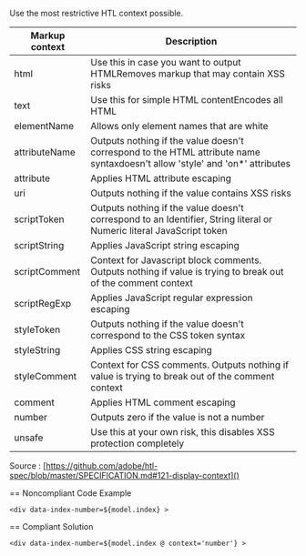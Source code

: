 Use the most restrictive HTL context possible.

|Markup context| Description|
|--------------|------------|
|html          | Use this in case you want to output HTMLRemoves markup that may contain XSS risks |
|text          | Use this for simple HTML contentEncodes all HTML |
|elementName   | Allows only element names that are white|listed, outputs 'div' otherwise |
|attributeName | Outputs nothing if the value doesn't correspond to the HTML attribute name syntaxdoesn't allow 'style' and 'on*' attributes |
|attribute     | Applies HTML attribute escaping |
|uri           | Outputs nothing if the value contains XSS risks |
|scriptToken   | Outputs nothing if the value doesn't correspond to an Identifier, String literal or Numeric literal JavaScript token |
|scriptString  | Applies JavaScript string escaping |
|scriptComment | Context for Javascript block comments. Outputs nothing if value is trying to break out of the comment context |
|scriptRegExp  | Applies JavaScript regular expression escaping |
|styleToken    | Outputs nothing if the value doesn't correspond to the CSS token syntax |
|styleString   | Applies CSS string escaping |
|styleComment  | Context for CSS comments. Outputs nothing if value is trying to break out of the comment context |
|comment       | Applies HTML comment escaping |
|number        | Outputs zero if the value is not a number |
|unsafe        | Use this at your own risk, this disables XSS protection completely |
Source : [https://github.com/adobe/htl-spec/blob/master/SPECIFICATION.md#121-display-context]()

== Noncompliant Code Example
```
<div data-index-number=${model.index} >
```
    
== Compliant Solution
```
<div data-index-number=${model.index @ context='number'} >
```
